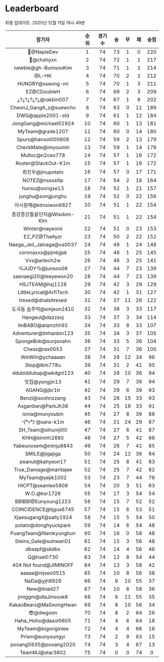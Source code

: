 # Leaderboard
최종 업데이트: 2020년 12월 11일 19시 49분




| 참가자 | 순위 | 경기수 | 승 | 무 | 패 | 승점 |
|:---:|:---:|:---:|:---:|:---:|:---:|:---:|
| 💸@NepleDev | 1 | 74 | 73 | 1 | 0 | 220 |
| 👑@chxhyxn | 2 | 74 | 72 | 1 | 1 | 217 |
| newbie@gh-BumsooKim | 3 | 74 | 71 | 1 | 2 | 214 |
| @L-HK | 4 | 74 | 70 | 2 | 2 | 212 |
| HUNGRY@sseong-mi | 5 | 74 | 70 | 1 | 3 | 211 |
| EZ@CDoubleH | 6 | 74 | 69 | 2 | 3 | 209 |
| ¿?¿?¿?¿?¿@rakbin007 | 7 | 74 | 67 | 1 | 6 | 202 |
| CheonJ_GangA_z@suewcho | 8 | 74 | 63 | 0 | 11 | 189 |
| DWG@apple2001-std | 9 | 74 | 61 | 1 | 12 | 184 |
| JongGang@michael01924 | 10 | 74 | 60 | 1 | 13 | 181 |
| MyTeam@grade1207 | 11 | 74 | 60 | 0 | 14 | 180 |
| Spurs@hansol000808 | 12 | 74 | 59 | 2 | 13 | 179 |
| CheckMate@imyoumin | 13 | 74 | 59 | 1 | 14 | 178 |
| Mulloc@n2ceo778 | 14 | 74 | 57 | 1 | 16 | 172 |
| Roster@StackOut-K1m | 15 | 74 | 57 | 1 | 16 | 172 |
| 최진우@jinupotato | 16 | 74 | 57 | 0 | 17 | 171 |
| NOTEZ@nsssslllp | 17 | 74 | 54 | 2 | 18 | 164 |
| hunsu@songse13 | 18 | 74 | 52 | 1 | 21 | 157 |
| junghu@songjunghu | 19 | 74 | 52 | 0 | 22 | 156 |
| 아시원해@kimsiwon6827 | 20 | 74 | 51 | 1 | 22 | 154 |
| 종강종강돌을던지@Wisdom-Kim | 21 | 74 | 51 | 1 | 22 | 154 |
| Winter@nayeonii | 22 | 74 | 51 | 0 | 23 | 153 |
| EZ_PZ@TheAyzr | 23 | 74 | 50 | 2 | 22 | 152 |
| Naega_Jeil_Jalnaga@va0037 | 24 | 74 | 49 | 1 | 24 | 148 |
| coronaxxx@pjmkjjpk | 25 | 74 | 48 | 1 | 25 | 145 |
| Vvs@artech2w | 26 | 74 | 46 | 3 | 25 | 141 |
| 💘JUDY💘@junsoo08 | 27 | 74 | 44 | 7 | 23 | 139 |
| saenaegi20@leeyewon20 | 28 | 74 | 44 | 7 | 23 | 139 |
| HSJTEAM@hsj1128 | 29 | 74 | 42 | 3 | 29 | 129 |
| LittleLyrical@ArfiTech | 30 | 74 | 42 | 1 | 31 | 127 |
| tresed@dnalsitresed | 31 | 74 | 37 | 11 | 26 | 122 |
| 도곡동 솜주먹@smjeon2410 | 32 | 74 | 38 | 3 | 33 | 117 |
| Hangeul@dazzsoj | 33 | 74 | 37 | 3 | 34 | 114 |
| ImBABO@alqmzhh92 | 34 | 74 | 33 | 8 | 33 | 107 |
| Adventurer@Imhanbin123 | 35 | 74 | 34 | 3 | 37 | 105 |
| SpongeBob@sunjooahn | 36 | 74 | 33 | 5 | 36 | 104 |
| Chess@rex0053 | 37 | 74 | 31 | 7 | 36 | 100 |
| WinWin@ychaaaan | 38 | 74 | 28 | 12 | 34 | 96 |
| Stop@lkm778u | 39 | 74 | 31 | 2 | 41 | 95 |
| ddubiddubap@wkdgnl123 | 40 | 74 | 28 | 10 | 36 | 94 |
| 맛집@yongjin13 | 41 | 74 | 29 | 7 | 38 | 94 |
| AGANG@jbr1tr | 42 | 74 | 29 | 6 | 39 | 93 |
| Benzi@soohnzzang | 43 | 74 | 26 | 15 | 33 | 93 |
| Asgardian@ParkJh38 | 44 | 74 | 25 | 16 | 33 | 91 |
| ionia@munyoubin | 45 | 74 | 27 | 8 | 39 | 89 |
| ◝(⁰▿⁰)◜@sara-k1m | 46 | 74 | 21 | 24 | 29 | 87 |
| SH_Team@sihumji00 | 47 | 74 | 27 | 6 | 41 | 87 |
| KHH@kimhh2880 | 48 | 74 | 27 | 5 | 42 | 86 |
| Yabeunosem@minju8843 | 49 | 74 | 26 | 7 | 41 | 85 |
| SMILE@jigajiga | 50 | 74 | 24 | 12 | 38 | 84 |
| peanut@kahyeon17 | 51 | 74 | 25 | 8 | 41 | 83 |
| True_Damage@maritajee | 52 | 74 | 25 | 7 | 42 | 82 |
| MyTeam@yejik1002 | 53 | 74 | 23 | 7 | 44 | 76 |
| HICPT@seanlee5808 | 54 | 74 | 20 | 3 | 51 | 63 |
| W.O.@ksr1726 | 55 | 74 | 17 | 3 | 54 | 54 |
| BBIBBI@Eunyoung1223 | 56 | 74 | 15 | 7 | 52 | 52 |
| COINCIDENCE@tjgus6745 | 57 | 74 | 15 | 6 | 53 | 51 |
| XjaesugangX@sally1924 | 58 | 74 | 15 | 5 | 54 | 50 |
| potato@donghyuckpark | 59 | 74 | 14 | 6 | 54 | 48 |
| PuangTeam@Namkyunghun | 60 | 74 | 16 | 0 | 58 | 48 |
| Steins_Gate@suhwan01 | 61 | 74 | 15 | 3 | 56 | 48 |
| dbsepf@skdbs | 62 | 74 | 14 | 4 | 56 | 46 |
| Q@hsel0730 | 63 | 74 | 12 | 8 | 54 | 44 |
| 404 Not found@JIMINOFF | 64 | 74 | 13 | 3 | 58 | 42 |
| aaaaa@mjseo0515 | 65 | 74 | 10 | 8 | 56 | 38 |
| NaDa@yjh9929 | 66 | 74 | 9 | 10 | 55 | 37 |
| New@linad27 | 67 | 74 | 10 | 6 | 58 | 36 |
| jmtggm@dlaJinsook6 | 68 | 74 | 8 | 11 | 55 | 35 |
| KakaoBears@MaSeongHwan | 69 | 74 | 8 | 10 | 56 | 34 |
| 😎@dwgoon | 70 | 74 | 8 | 2 | 64 | 26 |
| Haha_Hoho@dasol0605 | 71 | 74 | 4 | 6 | 64 | 18 |
| MyTeam@bigoriginlee | 72 | 74 | 4 | 4 | 66 | 16 |
| Prism@eunyoungyi | 73 | 74 | 2 | 9 | 63 | 15 |
| pooang5935@pooang2020 | 74 | 74 | 3 | 4 | 67 | 13 |
| TeamMJ@star3802 | 75 | 74 | 0 | 0 | 74 | 0 |